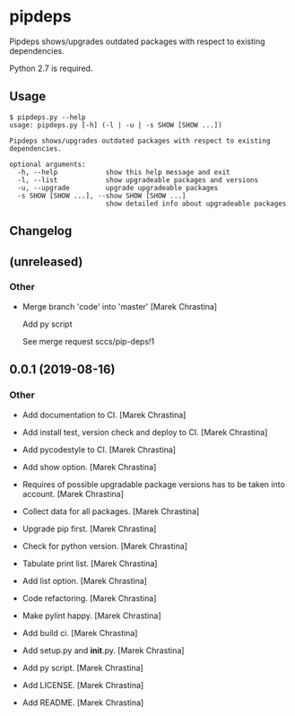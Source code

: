 # pipdeps

Pipdeps shows/upgrades outdated packages with respect to existing dependencies.

Python 2.7 is required.

## Usage

```console
$ pipdeps.py --help
usage: pipdeps.py [-h] (-l | -u | -s SHOW [SHOW ...])

Pipdeps shows/upgrades outdated packages with respect to existing
dependencies.

optional arguments:
  -h, --help            show this help message and exit
  -l, --list            show upgradeable packages and versions
  -u, --upgrade         upgrade upgradeable packages
  -s SHOW [SHOW ...], --show SHOW [SHOW ...]
                        show detailed info about upgradeable packages
```

## Changelog


## (unreleased)

### Other

* Merge branch 'code' into 'master' [Marek Chrastina]

  Add py script

  See merge request sccs/pip-deps!1


## 0.0.1 (2019-08-16)

### Other

* Add documentation to CI. [Marek Chrastina]

* Add install test, version check and deploy to CI. [Marek Chrastina]

* Add pycodestyle to CI. [Marek Chrastina]

* Add show option. [Marek Chrastina]

* Requires of possible upgradable package versions has to be taken into account. [Marek Chrastina]

* Collect data for all packages. [Marek Chrastina]

* Upgrade pip first. [Marek Chrastina]

* Check for python version. [Marek Chrastina]

* Tabulate print list. [Marek Chrastina]

* Add list option. [Marek Chrastina]

* Code refactoring. [Marek Chrastina]

* Make pylint happy. [Marek Chrastina]

* Add build ci. [Marek Chrastina]

* Add setup.py and __init__.py. [Marek Chrastina]

* Add py script. [Marek Chrastina]

* Add LICENSE. [Marek Chrastina]

* Add README. [Marek Chrastina]


